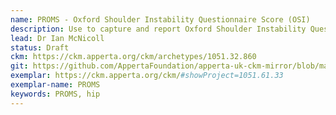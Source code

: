 ```yaml
---
name: PROMS - Oxford Shoulder Instability Questionnaire Score (OSI)
description: Use to capture and report Oxford Shoulder Instability Questionnaire (OSI) score details.
lead: Dr Ian McNicoll
status: Draft
ckm: https://ckm.apperta.org/ckm/archetypes/1051.32.860
git: https://github.com/AppertaFoundation/apperta-uk-ckm-mirror/blob/master/local/archetypes/entry/observation/openEHR-EHR-OBSERVATION.oxford_shoulder_instability.v0.adl
exemplar: https://ckm.apperta.org/ckm/#showProject=1051.61.33
exemplar-name: PROMS
keywords: PROMS, hip
---
```

